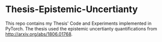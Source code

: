 # Thesis-Epistemic-Uncertianty
This repo contains my Thesis' Code and Experiments implemented in PyTorch. 
The thesis used the epistemic uncertianty quantifications from http://arxiv.org/abs/1806.01768.

# 
